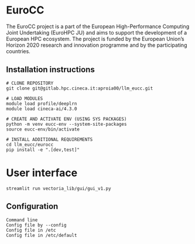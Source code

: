 # EuroCC

The EuroCC project is a part of the European High-Performance Computing Joint Undertaking (EuroHPC JU) and aims to support the development of a European HPC ecosystem. The project is funded by the European Union’s Horizon 2020 research and innovation programme and by the participating countries.

## Installation instructions

```
# CLONE REPOSITORY
git clone git@gitlab.hpc.cineca.it:aproia00/llm_eucc.git

# LOAD MODULES
module load profile/deeplrn
module load cineca-ai/4.3.0

# CREATE AND ACTIVATE ENV (USING SYS PACKAGES)
python -m venv eucc-env --system-site-packages
source eucc-env/bin/activate

# INSTALL ADDITIONAL REQUIREMENTS
cd llm_eucc/eurocc
pip install -e ".[dev,test]"
```

# User interface
```
streamlit run vectoria_lib/gui/gui_v1.py
```


## Configuration
```
Command line
Config file by --config
Config file in /etc
Config file in /etc/default
```
